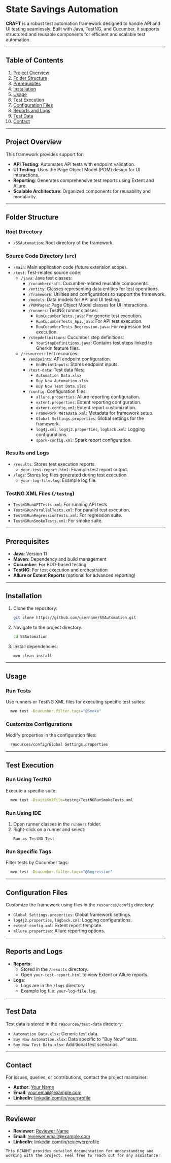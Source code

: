 
# **State Savings Automation**

**CRAFT** is a robust test automation framework designed to handle API and UI testing seamlessly. Built with Java, TestNG, and Cucumber, it supports structured and reusable components for efficient and scalable test automation.

---

## **Table of Contents**
1. [Project Overview](#project-overview)
2. [Folder Structure](#folder-structure)
3. [Prerequisites](#prerequisites)
4. [Installation](#installation)
5. [Usage](#usage)
6. [Test Execution](#test-execution)
7. [Configuration Files](#configuration-files)
8. [Reports and Logs](#reports-and-logs)
9. [Test Data](#test-data)
10. [Contact](#contact)

---

## **Project Overview**
This framework provides support for:
- **API Testing**: Automates API tests with endpoint validation.
- **UI Testing**: Uses the Page Object Model (POM) design for UI interactions.
- **Reporting**: Generates comprehensive test reports using Extent and Allure.
- **Scalable Architecture**: Organized components for reusability and modularity.

---

## **Folder Structure**
### **Root Directory**
- `/SSAutomation`: Root directory of the framework.

### **Source Code Directory (`src`)**
- `/main`: Main application code (future extension scope).
- `/test`: Test-related source code:
  - `/java`: Java test classes:
    - `/cucumbercraft`: Cucumber-related reusable components.
    - `/entity`: Classes representing data entities for test operations.
    - `/framework`: Utilities and configurations to support the framework.
    - `/models`: Data models for API and UI testing.
    - `/POMPages`: Page Object Model classes for UI interactions.
    - `/runners`: TestNG runner classes:
      - `RunCucumberTests.java`: For generic test execution.
      - `RunCucumberTests_Api.java`: For API test execution.
      - `RunCucumberTests_Regression.java`: For regression test execution.
    - `/stepdefinitions`: Cucumber step definitions:
      - `YourStepDefinitions.java`: Contains test steps linked to Gherkin feature files.
  - `/resources`: Test resources:
    - `/endpoints`: API endpoint configuration.
      - `EndPointInputs`: Stores endpoint inputs.
    - `/test-data`: Test data files:
      - `Automation Data.xlsx`
      - `Buy Now Automation.xlsx`
      - `Buy Now Test Data.xlsx`
    - `/config`: Configuration files:
      - `allure.properties`: Allure reporting configuration.
      - `extent.properties`: Extent reporting configuration.
      - `extent-config.xml`: Extent report customization.
      - `Framework MetaData.xml`: Metadata for framework setup.
      - `Global Settings.properties`: Global settings for the framework.
      - `log4j.xml`, `log4j2.properties`, `logback.xml`: Logging configurations.
      - `spark-config.xml`: Spark report configuration.

### **Results and Logs**
- `/results`: Stores test execution reports.
  - `your-test-report.html`: Example test report output.
- `/logs`: Stores log files generated during test execution.
  - `your-log-file.log`: Example log file.

### **TestNG XML Files (`/testng`)**
- `TestNGRunAPITests.xml`: For running API tests.
- `TestNGRunParallelTests.xml`: For parallel test execution.
- `TestNGRunRegressionTests.xml`: For regression suite.
- `TestNGRunSmokeTests.xml`: For smoke suite.

---

## **Prerequisites**
- **Java**: Version 11  
- **Maven**: Dependency and build management  
- **Cucumber**: For BDD-based testing  
- **TestNG**: For test execution and orchestration  
- **Allure or Extent Reports** (optional for advanced reporting)

---

## **Installation**
1. Clone the repository:
   ```bash
   git clone https://github.com/username/SSAutomation.git
   ```
2. Navigate to the project directory:
   ```bash
   cd SSAutomation
   ```
3. Install dependencies:
   ```bash
   mvn clean install
   ```

---

## **Usage**
### **Run Tests**
Use runners or TestNG XML files for executing specific test suites:
```bash
  mvn test -Dcucumber.filter.tags="@Smoke"
```

### **Customize Configurations**
Modify properties in the configuration files:
```bash
  resources/config/Global Settings.properties
```

---

## **Test Execution**
### **Run Using TestNG**
Execute a specific suite:
```bash
  mvn test -DsuiteXmlFile=testng/TestNGRunSmokeTests.xml
```

### **Run Using IDE**
1. Open runner classes in the `runners` folder.
2. Right-click on a runner and select:
   ```text
   Run as TestNG Test
   ```

### **Run Specific Tags**
Filter tests by Cucumber tags:
```bash
  mvn test -Dcucumber.filter.tags="@Regression"
```

---

## **Configuration Files**
Customize the framework using files in the `resources/config` directory:
- `Global Settings.properties`: Global framework settings.
- `log4j2.properties`, `logback.xml`: Logging configurations.
- `extent-config.xml`: Extent report template.
- `allure.properties`: Allure reporting options.

---

## **Reports and Logs**
- **Reports**:
    - Stored in the `/results` directory.
    - Open `your-test-report.html` to view Extent or Allure reports.
- **Logs**:
    - Logs are in the `/logs` directory.
    - Example log file: `your-log-file.log`.

---

## **Test Data**
Test data is stored in the `resources/test-data` directory:
- `Automation Data.xlsx`: Generic test data.
- `Buy Now Automation.xlsx`: Data specific to "Buy Now" tests.
- `Buy Now Test Data.xlsx`: Additional test scenarios.

---

## **Contact**
For issues, queries, or contributions, contact the project maintainer:
- **Author**: [Your Name](https://github.com/yourprofile)
- **Email**: [your.email@example.com](mailto:your.email@example.com)
- **LinkedIn**: [linkedin.com/in/yourprofile](https://linkedin.com/in/yourprofile)

---

## **Reviewer**
- **Reviewer**: [Reviewer Name](https://github.com/reviewerprofile)
- **Email**: [reviewer.email@example.com](mailto:reviewer.email@example.com)
- **LinkedIn**: [linkedin.com/in/reviewerprofile](https://linkedin.com/in/reviewerprofile)
```
This README provides detailed documentation for understanding and working with the project. Feel free to reach out for any assistance!
